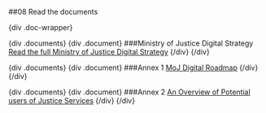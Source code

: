 ##08 Read the documents

{div .doc-wrapper}

{div .documents}
{div .document}
###Ministry of Justice Digital Strategy
[Read the full Ministry of Justice Digital Strategy](moj-digital-strategy.pdf)
{/div}
{/div}
    
{div .documents}
{div .document}
###Annex 1
[MoJ Digital Roadmap](annex1.pdf)
{/div}
{/div}
    
{div .documents}
{div .document}
###Annex 2
[An Overview of Potential users of Justice Services](annex2.pdf)
{/div}
{/div}
